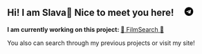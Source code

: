 ## Hi! I am Slava🤠 Nice to meet you here! &nbsp; &nbsp; <a href="https://t.me/vyacheslavguzev" target="_blank" alt="Telegram"><img src="https://github.com/intodar/intodar/blob/main/images/telegram-logo.png" width="20" height="20"></a>

<b>I am currently working on this project: </b> <a href="https://github.com/intodar/FilmSearch" target="_blank" alt="Telegram">🎦 FilmSearch 🎦</a>

You also can search through my previous projects or visit my site!
